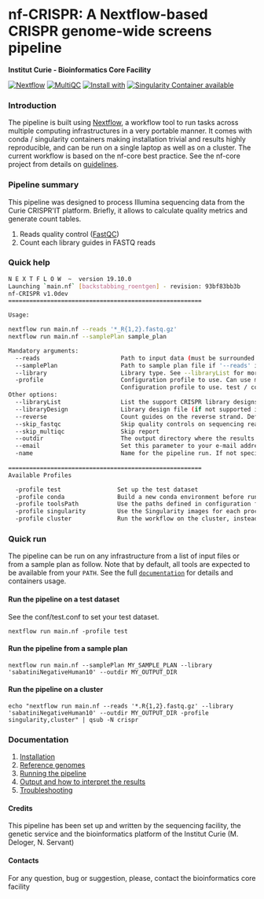 # nf-CRISPR: A Nextflow-based CRISPR genome-wide screens pipeline

**Institut Curie - Bioinformatics Core Facility**

[![Nextflow](https://img.shields.io/badge/nextflow-%E2%89%A50.32.0-brightgreen.svg)](https://www.nextflow.io/)
[![MultiQC](https://img.shields.io/badge/MultiQC-1.6-blue.svg)](https://multiqc.info/)
[![Install with](https://anaconda.org/anaconda/conda-build/badges/installer/conda.svg)](https://conda.anaconda.org/anaconda)
[![Singularity Container available](https://img.shields.io/badge/singularity-available-7E4C74.svg)](https://singularity.lbl.gov/)

### Introduction

The pipeline is built using [Nextflow](https://www.nextflow.io), a workflow tool to run tasks across multiple computing infrastructures in a very portable manner.
It comes with conda / singularity containers making installation trivial and results highly reproducible, and can be run on a single laptop as well as on a cluster.
The current workflow is based on the nf-core best practice. See the nf-core project from details on [guidelines](https://nf-co.re/).

### Pipeline summary

This pipeline was designed to process Illumina sequencing data from the Curie CRISPR'IT platform.
Briefly, it allows to calculate quality metrics and generate count tables.

1. Reads quality control ([FastQC](https://www.bioinformatics.babraham.ac.uk/projects/fastqc/))
2. Count each library guides in FASTQ reads

### Quick help

```bash
N E X T F L O W  ~  version 19.10.0
Launching `main.nf` [backstabbing_roentgen] - revision: 93bf83bb3b
nf-CRISPR v1.0dev
=======================================================

Usage:

nextflow run main.nf --reads '*_R{1,2}.fastq.gz'
nextflow run main.nf --samplePlan sample_plan

Mandatory arguments:
  --reads                       Path to input data (must be surrounded with quotes)
  --samplePlan                  Path to sample plan file if '--reads' is not specified
  --library                     Library type. See --libraryList for more information
  -profile                      Configuration profile to use. Can use multiple (comma separated)
                                Configuration profile to use. test / conda / toolsPath / singularity / cluster (see below)
Other options:
  --libraryList                 List the support CRISPR library designs
  --libraryDesign               Library design file (if not supported in --libraryList)
  --reverse                     Count guides on the reverse strand. Default is forward
  --skip_fastqc                 Skip quality controls on sequencing reads
  --skip_multiqc                Skip report
  --outdir                      The output directory where the results will be saved
  --email                       Set this parameter to your e-mail address to get a summary e-mail with details of the run sent to you when the workflow exits
  -name                         Name for the pipeline run. If not specified, Nextflow will automatically generate a random mnemonic
 
=======================================================
Available Profiles

  -profile test                Set up the test dataset
  -profile conda               Build a new conda environment before running the pipeline
  -profile toolsPath           Use the paths defined in configuration for each tool
  -profile singularity         Use the Singularity images for each process
  -profile cluster             Run the workflow on the cluster, instead of locally
```

### Quick run

The pipeline can be run on any infrastructure from a list of input files or from a sample plan as follow.
Note that by default, all tools are expected to be available from your `PATH`. See the full [`documentation`]('docs/README.md') for details and containers usage.

#### Run the pipeline on a test dataset
See the conf/test.conf to set your test dataset.

```
nextflow run main.nf -profile test

```

#### Run the pipeline from a sample plan

```
nextflow run main.nf --samplePlan MY_SAMPLE_PLAN --library 'sabatiniNegativeHuman10' --outdir MY_OUTPUT_DIR

```

#### Run the pipeline on a cluster

```
echo "nextflow run main.nf --reads '*.R{1,2}.fastq.gz' --library 'sabatiniNegativeHuman10' --outdir MY_OUTPUT_DIR -profile singularity,cluster" | qsub -N crispr

```

### Documentation

1. [Installation](docs/installation.md)
2. [Reference genomes](docs/configuration/reference_genomes.md)  
3. [Running the pipeline](docs/usage.md)
4. [Output and how to interpret the results](docs/output.md)
5. [Troubleshooting](docs/troubleshooting.md)


#### Credits

This pipeline has been set up and written by the sequencing facility, the genetic service and the bioinformatics platform of the Institut Curie (M. Deloger, N. Servant)
#### Contacts

For any question, bug or suggestion, please, contact the bioinformatics core facility

